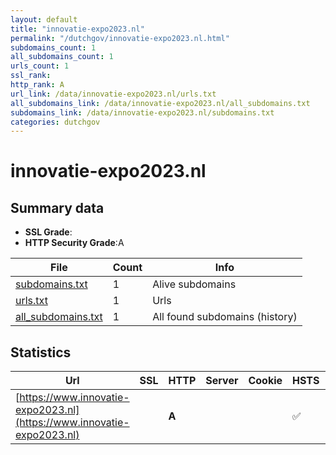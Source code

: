 ```yaml
---
layout: default
title: "innovatie-expo2023.nl"
permalink: "/dutchgov/innovatie-expo2023.nl.html"
subdomains_count: 1
all_subdomains_count: 1
urls_count: 1
ssl_rank: 
http_rank: A
url_link: /data/innovatie-expo2023.nl/urls.txt
all_subdomains_link: /data/innovatie-expo2023.nl/all_subdomains.txt
subdomains_link: /data/innovatie-expo2023.nl/subdomains.txt
categories: dutchgov
---
```



# innovatie-expo2023.nl
## Summary data


 - **SSL Grade**:
 - **HTTP Security Grade**:A


| File       | Count | Info |
|------------|-------|------|
|[subdomains.txt](/data/innovatie-expo2023.nl/subdomains.txt)|1|Alive subdomains|
|[urls.txt](/data/innovatie-expo2023.nl/urls.txt)|1|Urls|
|[all_subdomains.txt](/data/innovatie-expo2023.nl/all_subdomains.txt)|1|All found subdomains (history)|


## Statistics


| Url | SSL | HTTP | Server | Cookie | HSTS | CORS | CTO | CSP | XFO | XXP | RP |FP| Tech |Title |
|--------|-------|-------|------|------|------|------|------|------|------|------|------|------|------|------|
|[https://www.innovatie-expo2023.nl](https://www.innovatie-expo2023.nl)| | **A**|| |:white_check_mark: | | |:warning: | :white_check_mark: | :white_check_mark: | :white_check_mark: | |HSTS PHP||

